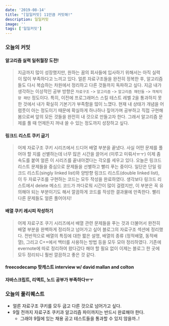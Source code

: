 ```yaml
---
date: '2019-08-14'
title: "[일일커밋] 11만큼 커밋해!"
description: 일일커밋
image: ''
tags: ['일일커밋']
---
```


### 오늘의 커밋

#### 알고리즘 실력 일취월장 도전!
> 지금까지 많이 성장했지만, 원하는 꿈의 회사들에 입사하기 위해서는 아직 실력이 많이 부족하다고 느끼고 있다. 얼른 자료구조들을 완전히 정복한 후, 알고리즘들도 다시 복습하는 차원에서 정리하고 다른 것들까지 독파하고 싶다. 지금 내가 생각하는 이상적인 공부 방향은 `자료구조` -> `알고리즘` -> `알고리즘 패턴들` -> `객체지향 패턴` 정도이다. 특히, 이전에 프로그래머스 스킬 테스트 레벨 2을 통과하지 못한 것에서 내가 확실히 기본기가 부족함을 많이 느꼈다. 현재 내 상태가 개념을 어렴풋이 아는 정도이기 때문에 확실하게 하나하나 짚어가며 공부하고 직접 구현해봄으로써 앞의 모든 것들을 완전히 내 것으로 만들고자 한다. 그래서 알고리즘 문제를 풀 때 언제든지 꺼내 쓸 수 있는 정도까지 성장하고 싶다.

#### 링크드 리스트 쿠키 굽기
> 어제 자료구조 쿠키 시리즈에서 드디어 배열 부분을 끝냈다. 사실 어떤 문제를 풀어야 할 지를 선별하는데 너무 많은 시간을 끌어서 (미루고 미뤄서ㅠㅜ) 이제 좀 속도를 붙여 얼른 이 시리즈를 끝내야겠다는 각오를 세우고 있다. 오늘은 링크드 리스트 문제들을 중심으로 문제들을 선별하고 빨리 푸는 중이다. 일단은 단일 링크드 리스트(singly linked list)와 양방향 링크드 리스트(double linked list), 이 두 자료구조를 구현하는 코드는 모두 작성을 완료하였다. 생각보다 링크드 리스트에서 delete 메소드 코드가 까다로워 시간이 많이 걸렸지만, 이 부분은 꼭 유의해야 되는 부분이기도 해서 깔끔하게 코드를 작성한 결과물에 만족한다. 빨리 다른 문제들도 얼른 풀어야지!

#### 배열 쿠키 레시피 작성하기
> 어제 자료구조 쿠기 시리즈에서 배열 관련 문제들을 푸는 것과 더불어서 완전히 배열 부분을 완벽하게 정리하고 넘어가고 싶어 블로그의 자료구조 섹션에 정리했다. 전반적으로 배열의 특징에 대한 짧은 설명, 배열의 종류 (정적배열, 동적배열), 그리고 C++에서 백터를 사용하는 방법 등을 모두 모아 정리하였다. 기존에 evernote에 따로 정리하여 왔다갔다 해야 할 필요 없이 이제는 블로그 한 곳에 모두 정리되니 훨씬 깔끔하고 좋은 것 같다.

#### freecodecamp 팟캐스트 interview w/ david mallan and colton

#### 자바스크립트, 리액트, 노드 공부가 부족하다ㅠㅜ

### 오늘의 풀리퀘스트
- 얼른 자료구조 쿠키를 모두 굽고 다른 것으로 넘어가고 싶다.
- 9월 전까지 자료구조 쿠키과 알고리즘 파이까지는 반드시 완료해야 한다. 
    - 그래야 9월에 있는 채용 공고 테스트들을 통과할 수 있지 않을까..!
